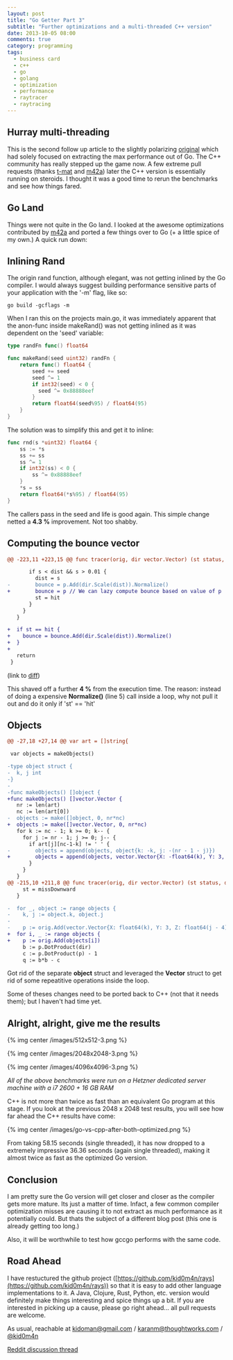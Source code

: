 ```yaml
---
layout: post
title: "Go Getter Part 3"
subtitle: "Further optimizations and a multi-threaded C++ version"
date: 2013-10-05 08:00
comments: true
category: programming
tags:
  - business card
  - c++
  - go
  - golang
  - optimization
  - performance
  - raytracer
  - raytracing
---
```


Hurray multi-threading
---

This is the second follow up article to the slightly polarizing [original](https://kidoman.com/programming/go-getter.html) which had solely focused on extracting the max performance out of Go. The C++ community has really stepped up the game now. A few extreme pull requests (thanks [t-mat](https://github.com/kid0m4n/gorays/pull/2) and [m42a](https://github.com/kid0m4n/gorays/pull/4)) later the C++ version is essentially running on steroids. I thought it was a good time to rerun the benchmarks and see how things fared.

Go Land
---

Things were not quite in the Go land. I looked at the awesome optimizations contributed by [m42a](https://github.com/m42a) and ported a few things over to Go (+ a little spice of my own.) A quick run down:

Inlining Rand
---

The origin rand function, although elegant, was not getting inlined by the Go compiler. I would always suggest building performance sensitive parts of your application with the '-m' flag, like so:

```
go build -gcflags -m
```

When I ran this on the projects main.go, it was immediately apparent that the anon-func inside makeRand() was not getting inlined as it was dependent on the 'seed' variable:

``` go
type randFn func() float64

func makeRand(seed uint32) randFn {
    return func() float64 {
        seed += seed
        seed ^= 1
        if int32(seed) < 0 {
          seed ^= 0x88888eef
        }
        return float64(seed%95) / float64(95)
    }
}
```

The solution was to simplify this and get it to inline:

``` go
func rnd(s *uint32) float64 {
    ss := *s
    ss += ss
    ss ^= 1
    if int32(ss) < 0 {
        ss ^= 0x88888eef
    }
    *s = ss
    return float64(*s%95) / float64(95)
}
```

The callers pass in the seed and life is good again. This simple change netted a **4.3 %** improvement. Not too shabby.

Computing the bounce vector
---

``` diff
@@ -223,11 +223,15 @@ func tracer(orig, dir vector.Vector) (st status, dist float64, bounce vector.Vec

       if s < dist && s > 0.01 {
         dist = s
-        bounce = p.Add(dir.Scale(dist)).Normalize()
+        bounce = p // We can lazy compute bounce based on value of p
         st = hit
       }
     }
   }

+  if st == hit {
+    bounce = bounce.Add(dir.Scale(dist)).Normalize()
+  }
+
   return
 }
```
(link to [diff](https://github.com/kid0m4n/gorays/commit/efa1672ad5c8fa41550a611217ec3fe239cfd3c6))

This shaved off a further **4 %** from the execution time. The reason: instead of doing a expensive **Normalize()** (line 5) call inside a loop, why not pull it out and do it only if 'st' == 'hit'

Objects
---

``` diff
@@ -27,18 +27,14 @@ var art = []string{

 var objects = makeObjects()

-type object struct {
-  k, j int
-}
-
-func makeObjects() []object {
+func makeObjects() []vector.Vector {
   nr := len(art)
   nc := len(art[0])
-  objects := make([]object, 0, nr*nc)
+  objects := make([]vector.Vector, 0, nr*nc)
   for k := nc - 1; k >= 0; k-- {
     for j := nr - 1; j >= 0; j-- {
       if art[j][nc-1-k] != ' ' {
-        objects = append(objects, object{k: -k, j: -(nr - 1 - j)})
+        objects = append(objects, vector.Vector{X: -float64(k), Y: 3, Z: -float64(nr-1-j) - 4})
       }
     }
   }
@@ -215,10 +211,8 @@ func tracer(orig, dir vector.Vector) (st status, dist float64, bounce vector.Vec
     st = missDownward
   }

-  for _, object := range objects {
-    k, j := object.k, object.j
-
-    p := orig.Add(vector.Vector{X: float64(k), Y: 3, Z: float64(j - 4)})
+  for i, _ := range objects {
+    p := orig.Add(objects[i])
     b := p.DotProduct(dir)
     c := p.DotProduct(p) - 1
     q := b*b - c
```

Got rid of the separate **object** struct and leveraged the **Vector** struct to get rid of some repeatitive operations inside the loop.

Some of theses changes need to be ported back to C++ (not that it needs them); but I haven't had time yet.

Alright, alright, give me the results
---

{% img center /images/512x512-3.png %}

{% img center /images/2048x2048-3.png %}

{% img center /images/4096x4096-3.png %}

*All of the above benchmarks were run on a Hetzner dedicated server machine with a i7 2600 + 16 GB RAM*

C++ is not more than twice as fast than an equivalent Go program at this stage. If you look at the previous 2048 x 2048 test results, you will see how far ahead the C++ results have come:

{% img center /images/go-vs-cpp-after-both-optimized.png %}

From taking 58.15 seconds (single threaded), it has now dropped to a extremely impressive 36.36 seconds (again single threaded), making it almost twice as fast as the optimized Go version.

Conclusion
---

I am pretty sure the Go version will get closer and closer as the compiler gets more mature. Its just a matter of time. Infact, a few common compiler optimization misses are causing it to not extract as much performance as it potentially could. But thats the subject of a different blog post (this one is already getting too long.)

Also, it will be worthwhile to test how gccgo performs with the same code.

Road Ahead
---

I have restuctured the github project ([https://github.com/kid0m4n/rays](https://github.com/kid0m4n/rays)) so that it is easy to add other language implementations to it. A Java, Clojure, Rust, Python, etc. version would definitely make things interesting and spice things up a bit. If you are interested in picking up a cause, please go right ahead... all pull requests are welcome.

As usual, reachable at kidoman@gmail.com / karanm@thoughtworks.com / [@kid0m4n](https://twitter.com/kid0m4n)

[Reddit discussion thread](http://www.reddit.com/r/golang/comments/1nlgbq/business_card_ray_tracer_go_faster_than_c/)
